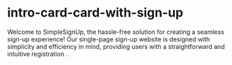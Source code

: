 # intro-card-card-with-sign-up
Welcome to SimpleSignUp, the hassle-free solution for creating a seamless sign-up experience! Our single-page sign-up website is designed with simplicity and efficiency in mind, providing users with a straightforward and intuitive registration .
